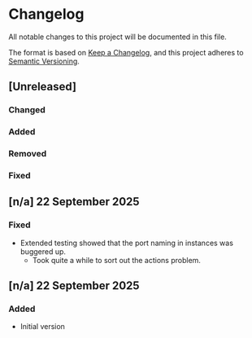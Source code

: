 # Changelog
All notable changes to this project will be documented in this file.

The format is based on [Keep a Changelog](https://keepachangelog.com/en/1.0.0/),
and this project adheres to [Semantic Versioning](https://semver.org/spec/v2.0.0.html).

## [Unreleased]

### Changed

### Added

### Removed

### Fixed

## [n/a] 22 September 2025

### Fixed
- Extended testing showed that the port naming in instances was buggered up.
  - Took quite a while to sort out the actions problem.

## [n/a] 22 September 2025

### Added
- Initial version




